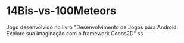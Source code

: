 # 14Bis-vs-100Meteors
Jogo desenvolvido no livro "Desenvolvimento de Jogos para Android: Explore sua imaginação com o framework Cocos2D"
ss
